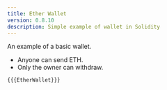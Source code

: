 ```yaml
---
title: Ether Wallet
version: 0.8.10
description: Simple example of wallet in Solidity
---
```


An example of a basic wallet.

- Anyone can send ETH.
- Only the owner can withdraw.

```solidity
{{{EtherWallet}}}
```
